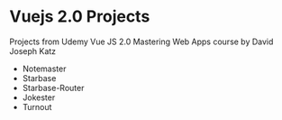 # Vuejs 2.0 Projects
Projects from Udemy Vue JS 2.0 Mastering Web Apps course by David Joseph Katz
- Notemaster
- Starbase
- Starbase-Router
- Jokester
- Turnout
